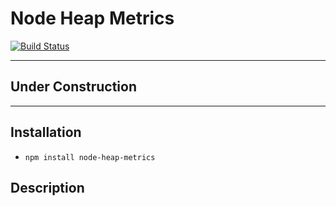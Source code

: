 Node Heap Metrics
============================================================

[![Build Status](https://travis-ci.org/rjhowell44/node-memwatch.svg?branch=master)](https://travis-ci.org/rjhowell44/node-memwatch)

---
## Under Construction

---

Installation
------------

- `npm install node-heap-metrics`

Description
-----------
